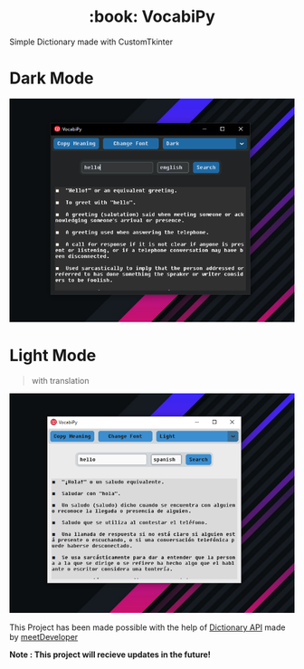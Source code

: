 <h1 align=center> :book: VocabiPy</h1>

<p>Simple Dictionary made with CustomTkinter</p>


<h1>Dark Mode</h1>
<img src="ui-images\DarkMode.PNG" alt="Dark mode VocabiPy"></img>


<h1>Light Mode</h1>

> with translation

<img src="ui-images\LightMode.PNG" alt="Light mode VocabiPy"></img>


<p>This Project has been made possible with the help of <a href="https://dictionaryapi.dev/">Dictionary API</a> made by <a href="https://github.com/meetDeveloper">meetDeveloper</a></p>

**Note : This project will recieve updates in the future!**
